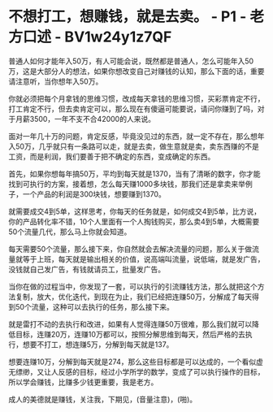 # 不想打工，想赚钱，就是去卖。 - P1 - 老方口述 - BV1w24y1z7QF

普通人如何才能年入50万，有人可能会说，既然都是普通人，怎么可能年入50万，这是大部分人的想法，如果你想改变自己对赚钱的认知，那么下面的话，重要请注意听，当你想年入50万。

你就必须把每个月拿钱的思维习惯，改成每天拿钱的思维习惯，买彩票肯定不行，打工肯定不行，但去卖肯定可以，那么现在有傻逼可能要说，请问你赚到了吗，对于月薪3500，一年不支不合42000的人来说。

面对一年几十万的问题，肯定反感，毕竟没见过的东西，就一定不存在，那么想年入50万，几乎就只有一条路可以走，就是去卖，做生意就是卖，卖东西赚的不是工资，而是利润，我们要善于把不确定的东西，变成确定的东西。

首先，如果你想每年搞50万，平均到每天就是1370，当有了清晰的数字，你才能找到可执行的方案，接着想，怎么每天赚1000多块钱，那我们还是拿卖来举例子，一个产品的利润是300块钱，想要赚到1370。

就需要成交4到5单，这样思考，你每天的任务就是，如何成交4到5单，比方说，你的产品转化率不错，10个人里面有一个人掏钱购买，那么卖4到5单，大概需要50个流量几代，那么马上你就会知道。

每天需要50个流量，那么接下来，你自然就会去解决流量的问题，那么关于做流量就等于上班，每天就是输出相关的价值，说高端叫流量，说低端，就是发广告，没钱就自己发广告，有钱就请员工，批量发广告。

当你在做的过程当中，你发现了一套，可以执行的引流赚钱方法，那么就把这个方法复制，放大，优化迭代，到现在为止，我们已经把连赚50万，分解成了每天得到50个流量，这种可以去执行的任务，那么接下来。

就是雷打不动的去执行和改进，如果有人觉得连赚50万很难，那么我们就可以降低目标，连赚20万，连赚10万都可以，按照分解思维到每天，然后严格的去执行，想要不打工，想连赚5万，分解到每天就是137。

想要连赚10万，分解到每天就是274，那么这些目标都是可以达成的，一个看似虚无缥缈，又让人反感的目标，经过小学所学的数学，变成了可以执行操作的目标，所以学会赚钱，比赚多少钱更重要，我是老方。

成人的美德就是赚钱，关注我，下期见，(音量注意)，(啪)。